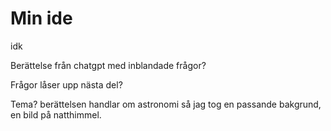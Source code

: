 # Min ide
idk

Berättelse från chatgpt med inblandade frågor?

Frågor låser upp nästa del?

Tema? berättelsen handlar om astronomi så jag tog en passande bakgrund, en bild på natthimmel. 
